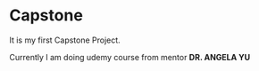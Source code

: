 # Capstone
It is my first Capstone Project.
<p>Currently I am doing udemy course from mentor <b>DR. ANGELA YU</b></p>
